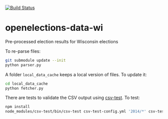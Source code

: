 [![Build Status](https://travis-ci.org/acouch/openelections-data-wi.svg?branch=master)](https://travis-ci.org/acouch/openelections-data-wi)

# openelections-data-wi
Pre-processed election results for Wisconsin elections

To re-parse files:
```bash
git submodule update --init
python parser.py
```

A folder ``local_data_cache`` keeps a local version of files. To update it:

```bash
cd local_data_cache
python fetcher.py
```

There are tests to validate the CSV output using <a href="https://github.com/dhcole/csv-test">csv-test</a>. To test:
```bash
npm install
node_modules/csv-test/bin/csv-test csv-test-config.yml '2014/*' csv-test-validators.yml
```
